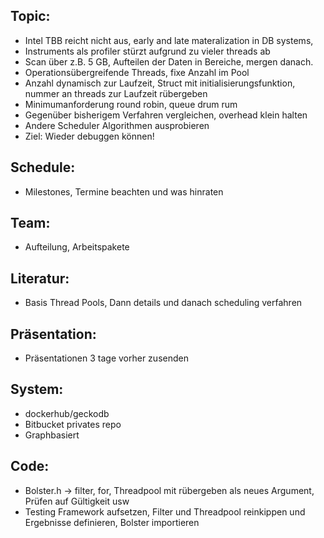 ## Topic:
 - Intel TBB reicht nicht aus, early and late materalization in DB systems,
 - Instruments als profiler stürzt aufgrund zu vieler threads ab
 - Scan über z.B. 5 GB, Aufteilen der Daten in Bereiche, mergen danach. 
 - Operationsübergreifende Threads, fixe Anzahl im Pool
 - Anzahl dynamisch zur Laufzeit, Struct mit initialisierungsfunktion, nummer an threads zur Laufzeit rübergeben
 - Minimumanforderung round robin, queue drum rum
 - Gegenüber bisherigem Verfahren vergleichen, overhead klein halten
 - Andere Scheduler Algorithmen ausprobieren
 - Ziel: Wieder debuggen können!
 
## Schedule:
 - Milestones, Termine beachten und was hinraten
 
## Team:
 - Aufteilung, Arbeitspakete
 
## Literatur:
 - Basis Thread Pools, Dann details und danach scheduling verfahren

## Präsentation: 
 - Präsentationen 3 tage vorher zusenden
 
## System:
 - dockerhub/geckodb 
 - Bitbucket privates repo
 - Graphbasiert

## Code:
 - Bolster.h -> filter, for, Threadpool mit rübergeben als neues Argument, Prüfen auf Gültigkeit usw
 - Testing Framework aufsetzen, Filter und Threadpool reinkippen und Ergebnisse definieren, Bolster importieren
 